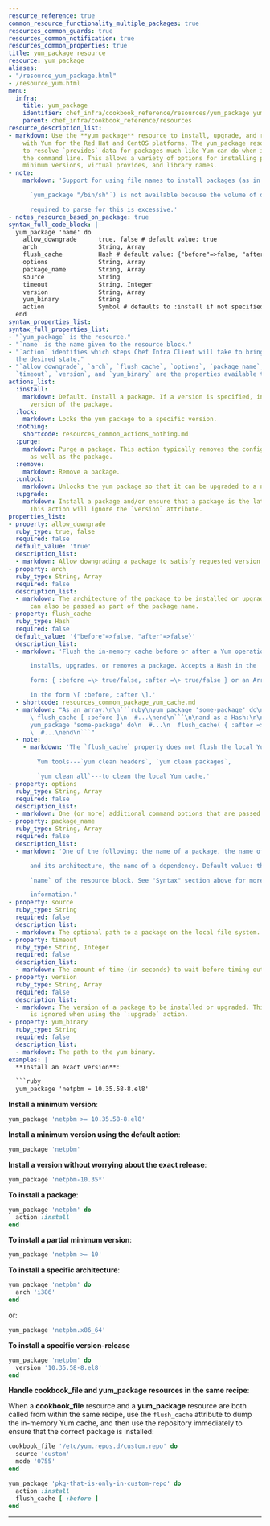 ```yaml
---
resource_reference: true
common_resource_functionality_multiple_packages: true
resources_common_guards: true
resources_common_notification: true
resources_common_properties: true
title: yum_package resource
resource: yum_package
aliases:
- "/resource_yum_package.html"
- /resource_yum.html
menu:
  infra:
    title: yum_package
    identifier: chef_infra/cookbook_reference/resources/yum_package yum_package
    parent: chef_infra/cookbook_reference/resources
resource_description_list:
- markdown: Use the **yum_package** resource to install, upgrade, and remove packages
    with Yum for the Red Hat and CentOS platforms. The yum_package resource is able
    to resolve `provides` data for packages much like Yum can do when it is run from
    the command line. This allows a variety of options for installing packages, like
    minimum versions, virtual provides, and library names.
- note:
    markdown: 'Support for using file names to install packages (as in

      `yum_package "/bin/sh"`) is not available because the volume of data

      required to parse for this is excessive.'
- notes_resource_based_on_package: true
syntax_full_code_block: |-
  yum_package 'name' do
    allow_downgrade      true, false # default value: true
    arch                 String, Array
    flush_cache          Hash # default value: {"before"=>false, "after"=>false}
    options              String, Array
    package_name         String, Array
    source               String
    timeout              String, Integer
    version              String, Array
    yum_binary           String
    action               Symbol # defaults to :install if not specified
  end
syntax_properties_list:
syntax_full_properties_list:
- "`yum_package` is the resource."
- "`name` is the name given to the resource block."
- "`action` identifies which steps Chef Infra Client will take to bring the node into
  the desired state."
- "`allow_downgrade`, `arch`, `flush_cache`, `options`, `package_name`, `source`,
  `timeout`, `version`, and `yum_binary` are the properties available to this resource."
actions_list:
  :install:
    markdown: Default. Install a package. If a version is specified, install the specified
      version of the package.
  :lock:
    markdown: Locks the yum package to a specific version.
  :nothing:
    shortcode: resources_common_actions_nothing.md
  :purge:
    markdown: Purge a package. This action typically removes the configuration files
      as well as the package.
  :remove:
    markdown: Remove a package.
  :unlock:
    markdown: Unlocks the yum package so that it can be upgraded to a newer version.
  :upgrade:
    markdown: Install a package and/or ensure that a package is the latest version.
      This action will ignore the `version` attribute.
properties_list:
- property: allow_downgrade
  ruby_type: true, false
  required: false
  default_value: 'true'
  description_list:
  - markdown: Allow downgrading a package to satisfy requested version requirements.
- property: arch
  ruby_type: String, Array
  required: false
  description_list:
  - markdown: The architecture of the package to be installed or upgraded. This value
      can also be passed as part of the package name.
- property: flush_cache
  ruby_type: Hash
  required: false
  default_value: '{"before"=>false, "after"=>false}'
  description_list:
  - markdown: 'Flush the in-memory cache before or after a Yum operation that

      installs, upgrades, or removes a package. Accepts a Hash in the

      form: { :before =\> true/false, :after =\> true/false } or an Array

      in the form \[ :before, :after \].'
  - shortcode: resources_common_package_yum_cache.md
  - markdown: "As an array:\n\n```ruby\nyum_package 'some-package' do\n  #...\n \
      \ flush_cache [ :before ]\n  #...\nend\n```\n\nand as a Hash:\n\n```ruby\n\
      yum_package 'some-package' do\n  #...\n  flush_cache( { :after => true } )\n\
      \  #...\nend\n```"
  - note:
    - markdown: 'The `flush_cache` property does not flush the local Yum cache! Use

        Yum tools---`yum clean headers`, `yum clean packages`,

        `yum clean all`---to clean the local Yum cache.'
- property: options
  ruby_type: String, Array
  required: false
  description_list:
  - markdown: One (or more) additional command options that are passed to the command.
- property: package_name
  ruby_type: String, Array
  required: false
  description_list:
  - markdown: 'One of the following: the name of a package, the name of a package

      and its architecture, the name of a dependency. Default value: the

      `name` of the resource block. See "Syntax" section above for more

      information.'
- property: source
  ruby_type: String
  required: false
  description_list:
  - markdown: The optional path to a package on the local file system.
- property: timeout
  ruby_type: String, Integer
  required: false
  description_list:
  - markdown: The amount of time (in seconds) to wait before timing out.
- property: version
  ruby_type: String, Array
  required: false
  description_list:
  - markdown: The version of a package to be installed or upgraded. This property
      is ignored when using the `:upgrade` action.
- property: yum_binary
  ruby_type: String
  required: false
  description_list:
  - markdown: The path to the yum binary.
examples: |
  **Install an exact version**:

  ```ruby
  yum_package 'netpbm = 10.35.58-8.el8'
  ```

  **Install a minimum version**:

  ```ruby
  yum_package 'netpbm >= 10.35.58-8.el8'
  ```

  **Install a minimum version using the default action**:

  ```ruby
  yum_package 'netpbm'
  ```

  **Install a version without worrying about the exact release**:

  ```ruby
  yum_package 'netpbm-10.35*'
  ```


  **To install a package**:

  ```ruby
  yum_package 'netpbm' do
    action :install
  end
  ```

  **To install a partial minimum version**:

  ```ruby
  yum_package 'netpbm >= 10'
  ```

  **To install a specific architecture**:

  ```ruby
  yum_package 'netpbm' do
    arch 'i386'
  end
  ```

  or:

  ```ruby
  yum_package 'netpbm.x86_64'
  ```

  **To install a specific version-release**

  ```ruby
  yum_package 'netpbm' do
    version '10.35.58-8.el8'
  end
  ```

  **Handle cookbook_file and yum_package resources in the same recipe**:

  When a **cookbook_file** resource and a **yum_package** resource are
  both called from within the same recipe, use the `flush_cache` attribute
  to dump the in-memory Yum cache, and then use the repository immediately
  to ensure that the correct package is installed:

  ```ruby
  cookbook_file '/etc/yum.repos.d/custom.repo' do
    source 'custom'
    mode '0755'
  end

  yum_package 'pkg-that-is-only-in-custom-repo' do
    action :install
    flush_cache [ :before ]
  end
  ```
---
```

